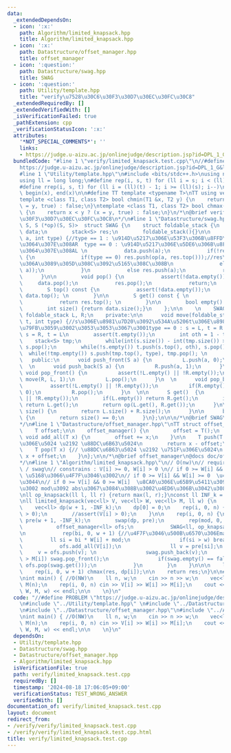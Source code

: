 ```yaml
---
data:
  _extendedDependsOn:
  - icon: ':x:'
    path: Algorithm/limited_knapsack.hpp
    title: Algorithm/limited_knapsack.hpp
  - icon: ':x:'
    path: Datastructure/offset_manager.hpp
    title: offset_manager
  - icon: ':question:'
    path: Datastructure/swag.hpp
    title: SWAG
  - icon: ':question:'
    path: Utility/template.hpp
    title: "verify\u7528\u30C6\u30F3\u30D7\u30EC\u30FC\u30C8"
  _extendedRequiredBy: []
  _extendedVerifiedWith: []
  _isVerificationFailed: true
  _pathExtension: cpp
  _verificationStatusIcon: ':x:'
  attributes:
    '*NOT_SPECIAL_COMMENTS*': ''
    links:
    - https://judge.u-aizu.ac.jp/onlinejudge/description.jsp?id=DPL_1_G&lang=jp
  bundledCode: "#line 1 \"verify/limited_knapsack.test.cpp\"\n//#define PROBLEM \"\
    https://judge.u-aizu.ac.jp/onlinejudge/description.jsp?id=DPL_1_G&lang=jp\"\n\
    #line 1 \"Utility/template.hpp\"\n#include <bits/stdc++.h>\nusing namespace std;\n\
    using ll = long long;\n#define rep(i, s, t) for (ll i = s; i < (ll)(t); i++)\n\
    #define rrep(i, s, t) for (ll i = (ll)(t) - 1; i >= (ll)(s); i--)\n#define all(x)\
    \ begin(x), end(x)\n\n#define TT template <typename T>\nTT using vec = vector<T>;\n\
    template <class T1, class T2> bool chmin(T1 &x, T2 y) {\n    return x > y ? (x\
    \ = y, true) : false;\n}\ntemplate <class T1, class T2> bool chmax(T1 &x, T2 y)\
    \ {\n    return x < y ? (x = y, true) : false;\n}\n/*\n@brief verify\u7528\u30C6\
    \u30F3\u30D7\u30EC\u30FC\u30C8\n*/\n#line 1 \"Datastructure/swag.hpp\"\n\ntemplate<class\
    \ S, S (*op)(S, S)>  struct SWAG {\n    struct foldable_stack {\n        stack<S>\
    \ data;\n        stack<S> res;\n        foldable_stack(){}\n\n        void push(S\
    \ a, int type) {//type == 1 : \u914D\u5217\u306E\u53F3\u306B\u8FFD\u52A0\u3001\
    \u3064\u307E\u308AR  type == 0 : \u914D\u5217\u306E\u5DE6\u306B\u8FFD\u52A0\u3001\
    \u3064\u307E\u308AL \n            data.push(a);\n            if(!res.empty())\
    \ {\n               if(type == 0) res.push(op(a, res.top()));//res\u304C\u7A7A\
    \u306A\u3089\u305D\u308C\u3092\u5165\u308C\u308B\n               else res.push(op(res.top(),\
    \ a));\n            }\n            else res.push(a);\n            return;\n  \
    \      }\n\n        void pop() {\n            assert(!data.empty());\n       \
    \     data.pop();\n            res.pop();\n            return;\n        }\n\n\
    \        S top() const {\n            assert(!data.empty());\n            return\
    \ data.top(); \n        }\n\n        S get() const { \n            assert(!data.empty());\n\
    \            return res.top(); \n        }\n\n        bool empty() {return data.empty();}\n\
    \        int size() {return data.size();}\n    };\n\n    \n    SWAG() {}\n   \
    \ foldable_stack L, R;\n    private:\n\n      void move(foldable_stack& s, foldable_stack&\
    \ t, int type) {//s\u306E\u8981\u7D20\u3092\u534A\u5206t\u306E\u8981\u7D20\u306B\
    \u79FB\u3059\u3002\u3053\u3053\u3067\u3001type == 0 : s = L, t = R  type == 1\
    \ s = R, t = L\n        assert(t.empty());\n        int oth = 1 - type;\n    \
    \    stack<S> tmp;\n        while(int(s.size()) - int(tmp.size()) > 1) tmp.push(s.top()),\
    \ s.pop();\n        while(!s.empty()) t.push(s.top(), oth), s.pop(); \n      \
    \  while(!tmp.empty()) s.push(tmp.top(), type), tmp.pop(); \n      }\n    \n \
    \   public:\n      void push_front(S a) {\n          L.push(a, 0);\n      }\n\
    \  \n      void push_back(S a) {\n          R.push(a, 1);\n      }\n  \n     \
    \ void pop_front() {\n          assert(!L.empty() || !R.empty());\n          if(L.empty())\
    \ move(R, L, 1);\n          L.pop();\n      }\n  \n      void pop_back() {\n \
    \         assert(!L.empty() || !R.empty());\n          if(R.empty()) move(L, R,\
    \ 0);\n          R.pop();\n      }\n  \n\n      S get()  {\n        assert(!L.empty()\
    \ || !R.empty());\n        if(L.empty()) return R.get();\n        if(R.empty())\
    \ return L.get();\n        return op(L.get(), R.get());\n      }\n\n      int\
    \ size() {\n        return L.size() + R.size();\n      }\n\n      bool empty()\
    \ {\n        return size() == 0;\n      }\n};\n\n\n/*\n@brief SWAG\n@docs doc/swag.md\n\
    */\n#line 1 \"Datastructure/offset_manager.hpp\"\nTT struct offset_manager {\n\
    \    T offset;\n\n    offset_manager() {\n        offset = T();\n    }\n\n   \
    \ void add_all(T x) {\n        offset += x;\n    }\n\n    T push(T x) {// \u751F\
    \u306E\u5024 \u2192 \u88DC\u6B63\u5024\n        return x - offset;\n    }\n\n\
    \    T pop(T x) {// \u88DC\u6B63\u5024 \u2192 \u751F\u306E\u5024\n        return\
    \ x + offset;\n    }\n};\n\n/*\n@brief offset_manager\n@docs doc/offset_manager.md\n\
    */\n#line 1 \"Algorithm/limited_knapsack.hpp\"\n// O(nw)\n// require : offset_manager\
    \ / swag\n// constrains : V[i] >= 0, W[i] > 0 \n// if 0 >= W[i] && V[i] >= 0 \
    \ \u5168\u3066\u4F7F\u3046\u3002\n// if 0 >= V[i] && W[i] >= 0  \u4F7F\u308F\u306A\
    \u3044\n// if 0 >= V[i] && 0 >= W[i]  \u8CA0\u306E\u65B9\u5411\u3092\u6301\u3064\
    \u3002 mod\u3092 abs\u3067\u3084\u308B\u3002\u4ED6\u306B\u3042\u308B\uFF1F\n\n\
    \nll op_knapsack(ll l, ll r) {return max(l, r);}\nconst ll INF_k = 1001001001001001001;\n\
    \nll limited_knapsack(vec<ll> V, vec<ll> W, vec<ll> M, ll w) {\n    int n = V.size();\n\
    \    vec<ll> dp(w + 1, -INF_k);\n    dp[0] = 0;\n    rep(i, 0, n) {\n        assert(W[i]\
    \ > 0);\n        //assert(V[i] > 0);\n    }\n\n    rep(i, 0, n) {\n        vec<ll>\
    \ pre(w + 1, -INF_k);\n        swap(dp, pre);\n        rep(mod, 0, W[i]) {\n \
    \           offset_manager<ll> ofs;\n            SWAG<ll, op_knapsack> swag; \n\
    \n            rep(bi, 0, w + 1) {//\u4F7F\u3046\u500B\u6570\u306Emax\n       \
    \         ll si = bi * W[i] + mod;\n                if(si > w) break;\n\n    \
    \            ofs.add_all(V[i]);\n                ll v = pre[si];\n           \
    \     v = ofs.push(v); \n                swag.push_back(v);\n                if(bi\
    \ > M[i]) swag.pop_front();\n                if(swag.empty() == false) chmax(dp[si],\
    \ ofs.pop(swag.get()));\n            }\n        }\n    }\n\n\n    ll res = -1;\n\
    \    rep(i, 0, w + 1) chmax(res, dp[i]);\n\n    return res;\n}\n\n#line 6 \"verify/limited_knapsack.test.cpp\"\
    \nint main() { //O(NW)\n    ll n, w;\n    cin >> n >> w;\n    vec<ll> V(n), W(n),\
    \ M(n);\n    rep(i, 0, n) cin >> V[i] >> W[i] >> M[i];\n    cout << limited_knapsack(V,\
    \ W, M, w) << endl;\n\n    \n}\n"
  code: "//#define PROBLEM \"https://judge.u-aizu.ac.jp/onlinejudge/description.jsp?id=DPL_1_G&lang=jp\"\
    \n#include \"../Utility/template.hpp\" \n#include \"../Datastructure/swag.hpp\"\
    \n#include \"../Datastructure/offset_manager.hpp\"\n#include \"../Algorithm/limited_knapsack.hpp\"\
    \nint main() { //O(NW)\n    ll n, w;\n    cin >> n >> w;\n    vec<ll> V(n), W(n),\
    \ M(n);\n    rep(i, 0, n) cin >> V[i] >> W[i] >> M[i];\n    cout << limited_knapsack(V,\
    \ W, M, w) << endl;\n\n    \n}\n"
  dependsOn:
  - Utility/template.hpp
  - Datastructure/swag.hpp
  - Datastructure/offset_manager.hpp
  - Algorithm/limited_knapsack.hpp
  isVerificationFile: true
  path: verify/limited_knapsack.test.cpp
  requiredBy: []
  timestamp: '2024-08-18 17:06:05+09:00'
  verificationStatus: TEST_WRONG_ANSWER
  verifiedWith: []
documentation_of: verify/limited_knapsack.test.cpp
layout: document
redirect_from:
- /verify/verify/limited_knapsack.test.cpp
- /verify/verify/limited_knapsack.test.cpp.html
title: verify/limited_knapsack.test.cpp
---
```

